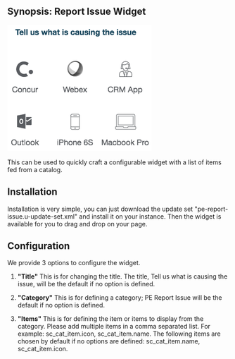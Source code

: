 ## Synopsis: Report Issue Widget

![](../images/pe-report-issue-1.png)

This can be used to quickly craft a configurable widget with a list of items fed from a catalog.

## Installation

Installation is very simple, you can just download the update set "pe-report-issue.u-update-set.xml" and install it on your instance. Then the widget is available for you to drag and drop on your page.

## Configuration

We provide 3 options to configure the widget.

1. **"Title"** This is for changing the title. The title, Tell us what is causing the issue, will be the default if no option is defined.

1. **"Category"** This is for defining a category; PE Report Issue will be the default if no option is defined.

1. **"Items"** This is for defining the item or items to display from the category. Please add multiple items in a comma separated list. For example: sc_cat_item.icon, sc_cat_item.name. The following items are chosen by default if no options are defined: sc_cat_item.name, sc_cat_item.icon.
